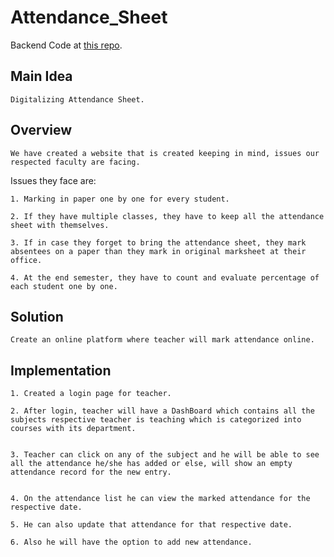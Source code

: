 # Attendance_Sheet

Backend Code at [this repo](https://github.com/simply-raghav/Attendance_Sheet).

## Main Idea

    Digitalizing Attendance Sheet. 

## Overview 

    We have created a website that is created keeping in mind, issues our respected faculty are facing. 

Issues they face are: 
    
    1. Marking in paper one by one for every student.
    
    2. If they have multiple classes, they have to keep all the attendance sheet with themselves.

    3. If in case they forget to bring the attendance sheet, they mark absentees on a paper than they mark in original marksheet at their office. 

    4. At the end semester, they have to count and evaluate percentage of each student one by one.

## Solution

    Create an online platform where teacher will mark attendance online.

## Implementation

    1. Created a login page for teacher.

    2. After login, teacher will have a DashBoard which contains all the subjects respective teacher is teaching which is categorized into courses with its department.

    
    3. Teacher can click on any of the subject and he will be able to see all the attendance he/she has added or else, will show an empty attendance record for the new entry.

    
    4. On the attendance list he can view the marked attendance for the respective date. 
    
    5. He can also update that attendance for that respective date.
    
    6. Also he will have the option to add new attendance.
      


 
